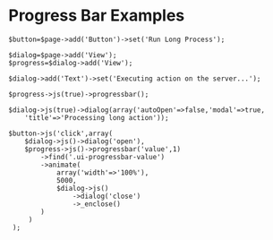 Progress Bar Examples
====

    $button=$page->add('Button')->set('Run Long Process');

    $dialog=$page->add('View');
    $progress=$dialog->add('View');
    
    $dialog->add('Text')->set('Executing action on the server...');

    $progress->js(true)->progressbar();

    $dialog->js(true)->dialog(array('autoOpen'=>false,'modal'=>true,
        'title'=>'Processing long action'));

    $button->js('click',array(
        $dialog->js()->dialog('open'),
        $progress->js()->progressbar('value',1)
            ->find('.ui-progressbar-value')
            ->animate(
                array('width'=>'100%'),
                5000,
                $dialog->js()
                    ->dialog('close')
                    ->_enclose()
            )
         )
     );
